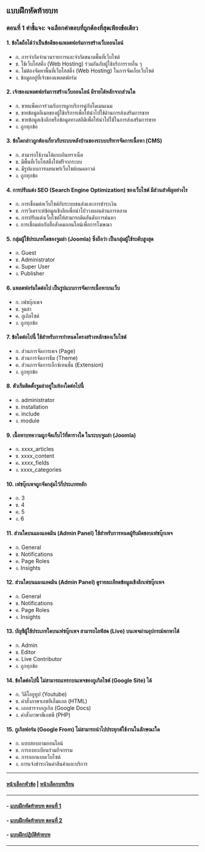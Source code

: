 ## แบบฝึกหัดท้ายบท
### ตอนที่ 1 คำชี้แจง: จงเลือกคำตอบที่ถูกต้องที่สุดเพียงข้อเดียว

#### 1.	ข้อใดถือได้ว่าเป็นข้อดีของแพลตฟอร์มการสร้างเว็บออนไลน์
* ก. การจำกัดจำนวนรายการและจำกัดขนาดพื้นที่เว็บไซต์
* ข. ใช้เว็บโฮสติ้ง (Web Hosting) ร่วมกันกับผู้ใช้บริการรายอื่น ๆ
* ค. ไม่ต้องจัดหาพื้นที่เว็บโฮสติ้ง (Web Hosting) ในการจัดเก็บเว็บไซต์	
* ง. ข้อมูลอยู่ที่เจ้าของแพลตฟอร์ม
#### 2.	เจ้าของแพลตฟอร์มการสร้างเว็บออนไลน์ มีรายได้หลักจากส่วนใด
* ก. ขายแพ็คเกจร่วมกับการผูกบริการคู่กับโดเมนเนม	
* ข. ขายข้อมูลอีเมลของผู้ใช้บริการเพื่อให้นำไปใช้ด้านการส่งเสริมการขาย
* ค. ขายข้อมูลเชิงลึกหรือข้อมูลทางสถิติเพื่อให้นำไปใช้ในการส่งเสริมการขาย
* ง. ถูกทุกข้อ
#### 3.	ข้อใดกล่าวถูกต้องเกี่ยวกับระบบหลังบ้านของระบบบริหารจัดการเนื้อหา (CMS)
* ก. สามารถใช้งานได้แบบอินทราเน็ต		
* ข. มีพื้นที่เว็บโฮสติ้งให้ฟรีจากระบบ
* ค. มีรูปแบบการเผยแพร่เว็บไซต์บนคลาวด์	
* ง. ถูกทุกข้อ
#### 4.	การปรับแต่ง SEO (Search Engine Optimization) ของเว็บไซต์ มีส่วนสำคัญอย่างไร
* ก. การเชื่อมต่อเว็บไซต์กับระบบขนส่งและการชำระเงิน
* ข. การวิเคราะห์ข้อมูลเชิงลึกเพื่อนำไปวางแผนด้านการตลาด
* ค. การปรับแต่งเว็บไซต์ให้สามารถติดอันดับการค้นหา	
* ง. การเชื่อมต่อกับสื่อสังคมออนไลน์เพื่อการโฆษณา
#### 5.	กลุ่มผู้ใช้ประเภทใดของจูมล่า (Joomla) ซึ่งถือว่า เป็นกลุ่มผู้ใช้ระดับสูงสุด
* ก. Guest				
* ข. Administrator
* ค. Super User				
* ง. Publisher
#### 6.	แพลตฟอร์มใดต่อไป เป็นรูปแบบการจัดการเนื้อหาบนเว็บ
* ก. เฟซบุ๊กเพจ				
* ข. จูมล่า
* ค. กูเกิลไซต์				
* ง. ถูกทุกข้อ
#### 7.	ข้อใดต่อไปนี้ ใช้สำหรับการกำหนดโครงสร้างหลักของเว็บไซต์
* ก. ส่วนการจัดการเพจ (Page)		
* ข. ส่วนการจัดการธีม (Theme)
* ค. ส่วนการจัดการเอ็กซ์เทนชั่น (Extension)				
* ง. ถูกทุกข้อ
#### 8.	ตัวเริ่มติดตั้งจูมล่าอยู่ในห้องใดต่อไปนี้
* ก. administrator			
* ข. installation
* ค. include				
* ง. module
#### 9.	เนื้อหาบทความถูกจัดเก็บไว้ที่ตารางใด ในระบบจูมล่า (Joomla)
* ก. xxxx_articles				
* ข. xxxx_content
* ค. xxxx_fields				
* ง. xxxx_categories
#### 10. เฟซบุ๊กเพจถูกจัดกลุ่มไว้กี่ประเภทหลัก
* ก. 3					
* ข. 4
* ค. 5					
* ง. 6
#### 11. ส่วนใดบนแผงแอดมิน (Admin Panel) ใช้สำหรับการหนดผู้รับผิดชอบเฟซบุ๊กเพจ
* ก. General				
* ข. Notifications
* ค. Page Roles				
* ง. Insights
#### 12. ส่วนใดบนแผงแอดมิน (Admin Panel) ดูรายละเอียดข้อมูลเชิงลึกเฟซบุ๊กเพจ
* ก. General				
* ข. Notifications
* ค. Page Roles				
* ง. Insights
#### 13. บัญชีผู้ใช้ประเภทใดบนเฟซบุ๊กเพจ สามารถไลฟ์สด (Live) บนเพจผ่านอุปกรณ์พกพาได้
* ก. Admin				
* ข. Editor
* ค. Live Contributor			
* ง. ถูกทุกข้อ
#### 14. ข้อใดต่อไปนี้ ไม่สามารถแทรกบนเพจของกูเกิลไซต์ (Google Site) ได้
* ก. วีดีโอยูทูป (Youtube)			
* ข. คำสั่งภาษาเอชทีเอ็มแอล (HTML)
* ค. เอกสารจากกูเกิล (Google Docs)	
* ง. คำสั่งภาษาพีเอชพี (PHP)
#### 15. กูเกิลฟอร์ม (Google From) ไม่สามารถนำไปประยุกต์ใช้งานในลักษณะใด
* ก. แบบสอบถามออนไลน์		
* ข. การลงทะเบียนร่วมกิจกรรม
* ค. การออกแบบเว็บไซต์			
* ง. การแจ้งชำระเงินค่าสินค้าและบริการ

---
#### [หน้าเลือกหัวข้อ](README.md) | [หน้าเลือกบทเรียน](../README.md)
---
#### - [แบบฝึกหัดท้ายบท ตอนที่ 1](0930.md)
#### - [แบบฝึกหัดท้ายบท ตอนที่ 2](0950.md)
#### - [แบบฝึกปฏิบัติท้ายบท](0970.md)
---
